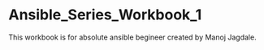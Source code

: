 # Ansible_Series_Workbook_1


This workbook is for absolute ansible begineer created by Manoj Jagdale.
